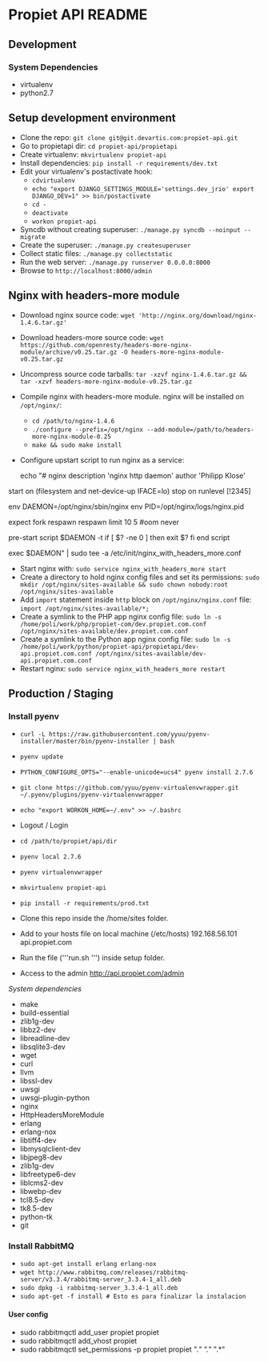 # Propiet API README

## Development

### System Dependencies

* virtualenv
* python2.7

## Setup development environment

* Clone the repo: ``git clone git@git.devartis.com:propiet-api.git``
* Go to propietapi dir: ``cd propiet-api/propietapi``
* Create virtualenv: ``mkvirtualenv propiet-api``
* Install dependencies: ``pip install -r requirements/dev.txt``
* Edit your virtualenv's postactivate hook:
    * ``cdvirtualenv``
    * ``echo "export DJANGO_SETTINGS_MODULE='settings.dev_jrio'
export DJANGO_DEV=1" >> bin/postactivate``
    * ``cd -``
    * ``deactivate``
    * ``workon propiet-api``
* Syncdb without creating superuser: ``./manage.py syncdb --noinput --migrate``
* Create the superuser: ``./manage.py createsuperuser``
* Collect static files: ``./manage.py collectstatic``
* Run the web server: ``./manage.py runserver 0.0.0.0:8000``
* Browse to ``http://localhost:8000/admin``

## Nginx with headers-more module

* Download nginx source code: ``wget 'http://nginx.org/download/nginx-1.4.6.tar.gz'``
* Download headers-more source code: ``wget https://github.com/openresty/headers-more-nginx-module/archive/v0.25.tar.gz -O headers-more-nginx-module-v0.25.tar.gz``
* Uncompress source code tarballs: ``tar -xzvf nginx-1.4.6.tar.gz && tar -xzvf headers-more-nginx-module-v0.25.tar.gz``
* Compile nginx with headers-more module. nginx will be installed on ``/opt/nginx/``:
    * ``cd /path/to/nginx-1.4.6``
    * ``./configure --prefix=/opt/nginx --add-module=/path/to/headers-more-nginx-module-0.25``
    * ``make && sudo make install``
* Configure upstart script to run nginx as a service:


    echo "# nginx
description 'nginx http daemon'
author 'Philipp Klose'

start on (filesystem and net-device-up IFACE=lo)
stop on runlevel [!2345]

env DAEMON=/opt/nginx/sbin/nginx
env PID=/opt/nginx/logs/nginx.pid

expect fork
respawn
respawn limit 10 5
#oom never

pre-start script
$DAEMON -t
if [ $? -ne 0 ]
then exit $?
fi
end script

exec $DAEMON" | sudo tee -a /etc/init/nginx_with_headers_more.conf

* Start nginx with: ``sudo service nginx_with_headers_more start``
* Create a directory to hold nginx config files and set its permissions: ``sudo mkdir /opt/nginx/sites-available && sudo chown nobody:root /opt/nginx/sites-available``
* Add ``import`` statement inside ``http`` block on ``/opt/nginx/nginx.conf`` file: ``import /opt/nginx/sites-available/*;``
* Create a symlink to the PHP app nginx config file: ``sudo ln -s /home/poli/work/php/propiet-com/dev.propiet.com.conf /opt/nginx/sites-available/dev.propiet.com.conf``
* Create a symlink to the Python app nginx config file: ``sudo ln -s /home/poli/work/python/propiet-api/propietapi/dev-api.propiet.com.conf /opt/nginx/sites-available/dev-api.propiet.com.conf``
* Restart nginx: ``sudo service nginx_with_headers_more restart``

## Production / Staging

### Install pyenv

* ``curl -L https://raw.githubusercontent.com/yyuu/pyenv-installer/master/bin/pyenv-installer | bash``
* ``pyenv update``
* ``PYTHON_CONFIGURE_OPTS="--enable-unicode=ucs4" pyenv install 2.7.6``
* ``git clone https://github.com/yyuu/pyenv-virtualenvwrapper.git ~/.pyenv/plugins/pyenv-virtualenvwrapper``
* ``echo "export WORKON_HOME=~/.env" >> ~/.bashrc``
* Logout / Login
* ``cd /path/to/propiet/api/dir``
* ``pyenv local 2.7.6``
* ``pyenv virtualenvwrapper``
* ``mkvirtualenv propiet-api``
* ``pip install -r requirements/prod.txt``

* Clone this repo inside the /home/sites folder.
* Add to your hosts file on local machine (/etc/hosts) 192.168.56.101 api.propiet.com
* Run the file ('''run.sh ''') inside setup folder.

* Access to the admin http://api.propiet.com/admin

*System dependencies*

* make
* build-essential
* zlib1g-dev
* libbz2-dev
* libreadline-dev
* libsqlite3-dev
* wget
* curl
* llvm
* libssl-dev
* uwsgi
* uwsgi-plugin-python
* nginx
* HttpHeadersMoreModule
* erlang
* erlang-nox
* libtiff4-dev
* libmysqlclient-dev
* libjpeg8-dev
* zlib1g-dev
* libfreetype6-dev
* liblcms2-dev
* libwebp-dev
* tcl8.5-dev
* tk8.5-dev
* python-tk
* git

### Install RabbitMQ

* ``sudo apt-get install erlang erlang-nox``
* ``wget http://www.rabbitmq.com/releases/rabbitmq-server/v3.3.4/rabbitmq-server_3.3.4-1_all.deb``
* ``sudo dpkg -i rabbitmq-server_3.3.4-1_all.deb``
* ``sudo apt-get -f install # Esto es para finalizar la instalacion``

#### User config

* sudo rabbitmqctl add_user propiet propiet
* sudo rabbitmqctl add_vhost propiet
* sudo rabbitmqctl set_permissions -p propiet propiet ".*" ".*" ".*"
